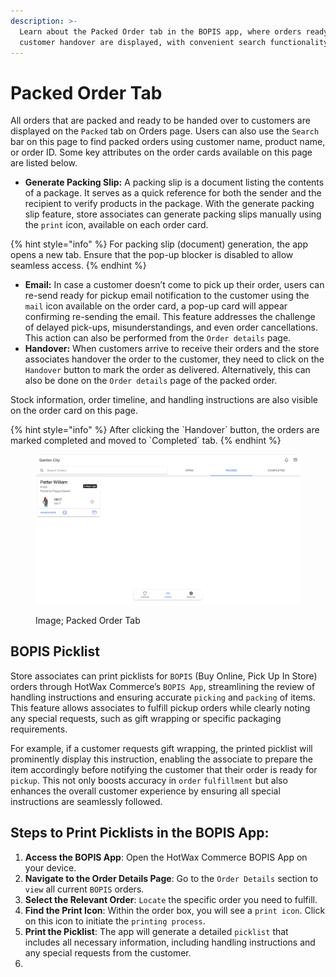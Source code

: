 ```yaml
---
description: >-
  Learn about the Packed Order tab in the BOPIS app, where orders ready for
  customer handover are displayed, with convenient search functionality.
---
```


# Packed Order Tab

All orders that are packed and ready to be handed over to customers are displayed on the `Packed` tab on Orders page. Users can also use the `Search` bar on this page to find packed orders using customer name, product name, or order ID. Some key attributes on the order cards available on this page are listed below.

* **Generate Packing Slip:** A packing slip is a document listing the contents of a package. It serves as a quick reference for both the sender and the recipient to verify products in the package. With the generate packing slip feature, store associates can generate packing slips manually using the `print` icon, available on each order card.

{% hint style="info" %}
For packing slip (document) generation, the app opens a new tab. Ensure that the pop-up blocker is disabled to allow seamless access.
{% endhint %}

* **Email:** In case a customer doesn’t come to pick up their order, users can re-send ready for pickup email notification to the customer using the `mail` icon available on the order card, a pop-up card will appear confirming re-sending the email. This feature addresses the challenge of delayed pick-ups, misunderstandings, and even order cancellations. This action can also be performed from the `Order details` page.
* **Handover:** When customers arrive to receive their orders and the store associates handover the order to the customer, they need to click on the `Handover` button to mark the order as delivered. Alternatively, this can also be done on the `Order details` page of the packed order.

Stock information, order timeline, and handling instructions are also visible on the order card on this page.

{% hint style="info" %}
After clicking the \`Handover\` button, the orders are marked completed and moved to \`Completed\` tab.
{% endhint %}

<figure><img src="../.gitbook/assets/Screenshot 2024-01-01 at 11.54.09 PM.png" alt=""><figcaption><p>Image; Packed Order Tab</p></figcaption></figure>

## BOPIS Picklist

Store associates can print picklists for `BOPIS` (Buy Online, Pick Up In Store) orders through HotWax Commerce’s `BOPIS App`, streamlining the review of handling instructions and ensuring accurate `picking` and `packing` of items. This feature allows associates to fulfill pickup orders while clearly noting any special requests, such as gift wrapping or specific packaging requirements.

For example, if a customer requests gift wrapping, the printed picklist will prominently display this instruction, enabling the associate to prepare the item accordingly before notifying the customer that their order is ready for `pickup`. This not only boosts accuracy in `order` `fulfillment` but also enhances the overall customer experience by ensuring all special instructions are seamlessly followed.

## Steps to Print Picklists in the BOPIS App:

1. **Access the BOPIS App**: Open the HotWax Commerce BOPIS App on your device.
2. **Navigate to the Order Details Page**: Go to the `Order Details` section to `view` all current `BOPIS` orders.
3. **Select the Relevant Order**: `Locate` the specific order you need to fulfill.
4. **Find the Print Icon**: Within the order box, you will see a `print icon`. Click on this icon to initiate the `printing process`.
5. **Print the Picklist**: The app will generate a detailed `picklist` that includes all necessary information, including handling instructions and any special requests from the customer.
6. &#x20;
